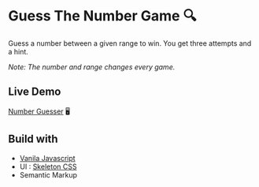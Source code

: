 # Guess The Number Game :mag:

Guess a number between a given range to win. You get three attempts and a hint.

_Note: The number and range changes every game._


## Live Demo 
[Number Guesser](https://sahil-randhawa.github.io/guess-the-number-game/) :desktop_computer:


## Build with
- [Vanila Javascript](https://www.javatpoint.com/what-is-vanilla-javascript)
- UI : [Skeleton CSS](http://getskeleton.com/)
- Semantic Markup
